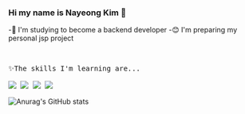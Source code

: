 ### Hi my name is Nayeong Kim 👋

-🌱 I'm studying to become a backend developer
-😊 I'm preparing my personal jsp project

<!--
**kny3037/kny3037** is a ✨ _special_ ✨ repository because its `README.md` (this file) appears on your GitHub profile.

Here are some ideas to get you started:

- 🔭 I’m currently working on ...
- 🌱 I’m currently learning ...
- 👯 I’m looking to collaborate on ...
- 🤔 I’m looking for help with ...
- 💬 Ask me about ...
- 📫 How to reach me: ...
- 😄 Pronouns: ...
- ⚡ Fun fact: ...
-->
<br>

<pre>
✨The skills I'm learning are...

<a href="https://www.oracle.com/" target="_blank"><img src="https://img.shields.io/badge/Java-007396?style=flat-square&logo=Java&logoColor=white"/></a> <a href="https://spring.io/" target="_blank"><img src="https://img.shields.io/badge/Spring-DB33F?style=flat-square&logo=Spring&logoColor=white"/></a> <a href="https://www.oracle.com/" target="_blank"><img src="https://img.shields.io/badge/Oracle-F80000?style=flat-square&logo=Oracle&logoColor=white"/></a> <a href="https://www.mysql.com/" target="_blank"><img src="https://img.shields.io/badge/MySQL-4479A1?style=flat-square&logo=MySQL&logoColor=white"/></a>
</pre>

 
 ![Anurag's GitHub stats](https://github-readme-stats.vercel.app/api?username=kny3037&theme=default&show_icons=true)

